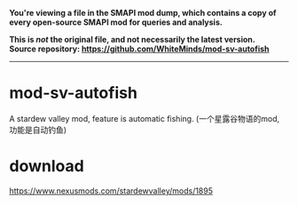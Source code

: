 **You're viewing a file in the SMAPI mod dump, which contains a copy of every open-source SMAPI mod
for queries and analysis.**

**This is _not_ the original file, and not necessarily the latest version.**  
**Source repository: https://github.com/WhiteMinds/mod-sv-autofish**

----

# mod-sv-autofish
A stardew valley mod, feature is automatic fishing. (一个星露谷物语的mod, 功能是自动钓鱼)

# download
https://www.nexusmods.com/stardewvalley/mods/1895
